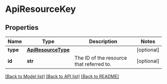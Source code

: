 # ApiResourceKey

## Properties

| Name     | Type                                      | Description                              | Notes      |
| -------- | ----------------------------------------- | ---------------------------------------- | ---------- |
| **type** | [**ApiResourceType**](ApiResourceType.md) |                                          | [optional] |
| **id**   | **str**                                   | The ID of the resource that referred to. | [optional] |

[[Back to Model list]](../README.md#documentation-for-models) [[Back to API list]](../README.md#documentation-for-api-endpoints) [[Back to README]](../README.md)

